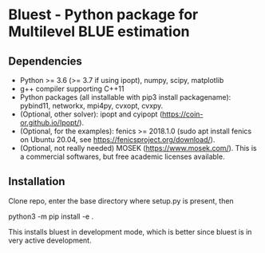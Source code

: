 Bluest - Python package for Multilevel BLUE estimation
==============================================

Dependencies
------------

- Python >= 3.6 (>= 3.7 if using ipopt), numpy, scipy, matplotlib
- g++ compiler supporting C++11
- Python packages (all installable with pip3 install packagename): pybind11, networkx, mpi4py, cvxopt, cvxpy.
- (Optional, other solver): ipopt and cyipopt (https://coin-or.github.io/Ipopt/).
- (Optional, for the examples): fenics >= 2018.1.0 (sudo apt install fenics on Ubuntu 20.04, see https://fenicsproject.org/download/).
- (Optional, not really needed) MOSEK (https://www.mosek.com/). This is a commercial softwares, but free academic licenses available.

Installation
-------------

Clone repo, enter the base directory where setup.py is present, then

python3 -m pip install -e .

This installs bluest in development mode, which is better since bluest is in very active development.
